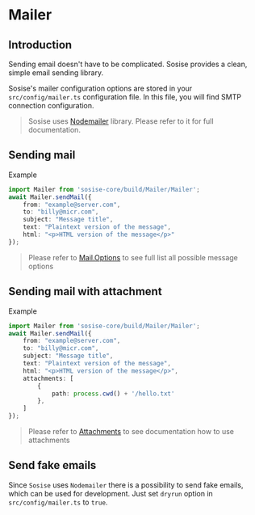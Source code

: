 # Mailer
## Introduction
Sending email doesn't have to be complicated. Sosise provides a clean, simple email sending library.

Sosise's mailer configuration options are stored in your `src/config/mailer.ts` configuration file. In this file, you will find SMTP connection configuration.

> Sosise uses [Nodemailer](https://nodemailer.com/about/) library. Please refer to it for full documentation.

## Sending mail
Example
```typescript
import Mailer from 'sosise-core/build/Mailer/Mailer';
await Mailer.sendMail({
    from: "example@server.com",
    to: "billy@micr.com",
    subject: "Message title",
    text: "Plaintext version of the message",
    html: "<p>HTML version of the message</p>"
});
```

> Please refer to [Mail.Options](https://nodemailer.com/message/) to see full list all possible message options

## Sending mail with attachment
Example
```typescript
import Mailer from 'sosise-core/build/Mailer/Mailer';
await Mailer.sendMail({
    from: "example@server.com",
    to: "billy@micr.com",
    subject: "Message title",
    text: "Plaintext version of the message",
    html: "<p>HTML version of the message</p>",
    attachments: [
        {
            path: process.cwd() + '/hello.txt'
        },
    ]
});
```

> Please refer to [Attachments](https://nodemailer.com/message/attachments/) to see documentation how to use attachments

## Send fake emails
Since `Sosise` uses `Nodemailer` there is a possibility to send fake emails, which can be used for development. Just set `dryrun` option in `src/config/mailer.ts` to `true`.